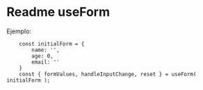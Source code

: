 # Readme useForm

Ejemplo:

``` 
    const initialForm = {
        name: '',
        age: 0,
        email: ''
    }
    const { formValues, handleInputChange, reset } = useForm( initialForm );

```